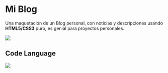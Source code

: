 # Mi Blog

Una maquetación de un Blog personal, con noticias y descripciones usando **HTML5/CSS3** puro, es genial para proyectos personales.

[![](https://i.imgur.com/uEHfYI9.png)](https://manuelricardohurtado.github.io/MyBlog/)

## Code Language
![](https://www.valor20.com/wp-content/uploads/2015/02/html5-css3-js.png)
